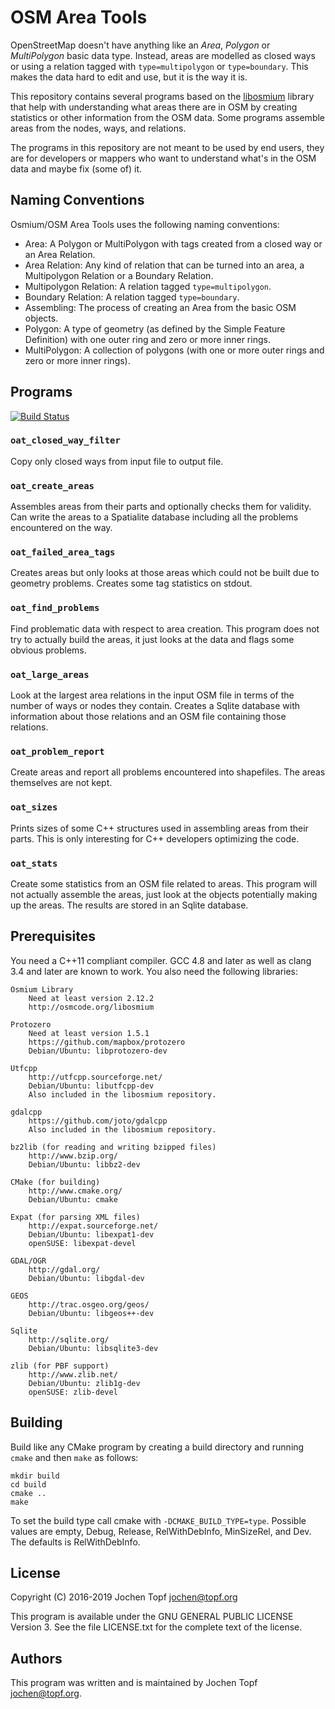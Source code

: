 
# OSM Area Tools

OpenStreetMap doesn't have anything like an *Area*, *Polygon* or *MultiPolygon*
basic data type. Instead, areas are modelled as closed ways or using a relation
tagged with `type=multipolygon` or `type=boundary`. This makes the data hard to
edit and use, but it is the way it is.

This repository contains several programs based on the
[libosmium](https://github.com/osmcode/libsomium) library that help with
understanding what areas there are in OSM by creating statistics or other
information from the OSM data. Some programs assemble areas from the
nodes, ways, and relations.

The programs in this repository are not meant to be used by end users, they are
for developers or mappers who want to understand what's in the OSM data and
maybe fix (some of) it.


## Naming Conventions

Osmium/OSM Area Tools uses the following naming conventions:

* Area: A Polygon or MultiPolygon with tags created from a closed way or
  an Area Relation.
* Area Relation: Any kind of relation that can be turned into an area,
  a Multipolygon Relation or a Boundary Relation.
* Multipolygon Relation: A relation tagged `type=multipolygon`.
* Boundary Relation: A relation tagged `type=boundary`.
* Assembling: The process of creating an Area from the basic OSM objects.
* Polygon: A type of geometry (as defined by the Simple Feature Definition)
  with one outer ring and zero or more inner rings.
* MultiPolygon: A collection of polygons (with one or more outer rings and
  zero or more inner rings).


## Programs

[![Build Status](https://travis-ci.org/osmcode/osm-area-tools.svg?branch=master)](https://travis-ci.org/osmcode/osm-area-tools)

### `oat_closed_way_filter`

Copy only closed ways from input file to output file.

### `oat_create_areas`

Assembles areas from their parts and optionally checks them for validity. Can
write the areas to a Spatialite database including all the problems encountered
on the way.

### `oat_failed_area_tags`

Creates areas but only looks at those areas which could not be built due to
geometry problems. Creates some tag statistics on stdout.

### `oat_find_problems`

Find problematic data with respect to area creation. This program does not try
to actually build the areas, it just looks at the data and flags some obvious
problems.

### `oat_large_areas`

Look at the largest area relations in the input OSM file in terms of the number
of ways or nodes they contain. Creates a Sqlite database with information about
those relations and an OSM file containing those relations.

### `oat_problem_report`

Create areas and report all problems encountered into shapefiles. The areas
themselves are not kept.

### `oat_sizes`

Prints sizes of some C++ structures used in assembling areas from their parts.
This is only interesting for C++ developers optimizing the code.

### `oat_stats`

Create some statistics from an OSM file related to areas. This program will
not actually assemble the areas, just look at the objects potentially making
up the areas. The results are stored in an Sqlite database.


## Prerequisites

You need a C++11 compliant compiler. GCC 4.8 and later as well as clang 3.4 and
later are known to work. You also need the following libraries:

    Osmium Library
        Need at least version 2.12.2
        http://osmcode.org/libosmium

    Protozero
        Need at least version 1.5.1
        https://github.com/mapbox/protozero
        Debian/Ubuntu: libprotozero-dev

    Utfcpp
        http://utfcpp.sourceforge.net/
        Debian/Ubuntu: libutfcpp-dev
        Also included in the libosmium repository.

    gdalcpp
        https://github.com/joto/gdalcpp
        Also included in the libosmium repository.

    bz2lib (for reading and writing bzipped files)
        http://www.bzip.org/
        Debian/Ubuntu: libbz2-dev

    CMake (for building)
        http://www.cmake.org/
        Debian/Ubuntu: cmake

    Expat (for parsing XML files)
        http://expat.sourceforge.net/
        Debian/Ubuntu: libexpat1-dev
        openSUSE: libexpat-devel

    GDAL/OGR
        http://gdal.org/
        Debian/Ubuntu: libgdal-dev

    GEOS
        http://trac.osgeo.org/geos/
        Debian/Ubuntu: libgeos++-dev

    Sqlite
        http://sqlite.org/
        Debian/Ubuntu: libsqlite3-dev

    zlib (for PBF support)
        http://www.zlib.net/
        Debian/Ubuntu: zlib1g-dev
        openSUSE: zlib-devel


## Building

Build like any CMake program by creating a build directory and running `cmake`
and then `make` as follows:

    mkdir build
    cd build
    cmake ..
    make

To set the build type call cmake with `-DCMAKE_BUILD_TYPE=type`. Possible
values are empty, Debug, Release, RelWithDebInfo, MinSizeRel, and Dev. The
defaults is RelWithDebInfo.


## License

Copyright (C) 2016-2019  Jochen Topf <jochen@topf.org>

This program is available under the GNU GENERAL PUBLIC LICENSE Version 3.
See the file LICENSE.txt for the complete text of the license.


## Authors

This program was written and is maintained by Jochen Topf <jochen@topf.org>.


